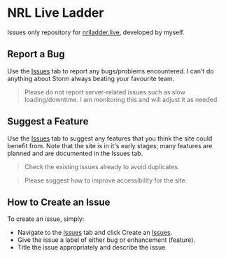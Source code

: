 # NRL Live Ladder
Issues only repository for [nrlladder.live](https://nrlladder.live), developed by myself.

## Report a Bug
Use the [Issues](https://github.com/DaveyD24/live-ladder/issues) tab to report any bugs/problems encountered. I can't do anything about Storm always beating your favourite team.
>Please do not report server-related issues such as slow loading/downtime. I am monitoring this and will adjust it as needed.

## Suggest a Feature
Use the [Issues](https://github.com/DaveyD24/live-ladder/issues) tab to suggest any features that you think the site could benefit from. Note that the site is in it's early stages; many features are planned and are documented in the Issues tab.
>Check the existing issues already to avoid duplicates.

>Please suggest how to improve accessibility for the site.

## How to Create an Issue
To create an issue, simply:
- Navigate to the [Issues](https://github.com/DaveyD24/live-ladder/issues) tab and click Create an [Issues](https://github.com/DaveyD24/live-ladder/issues/new).
- Give the issue a label of either bug or enhancement (feature).
- Title the issue appropriately and describe the issue

